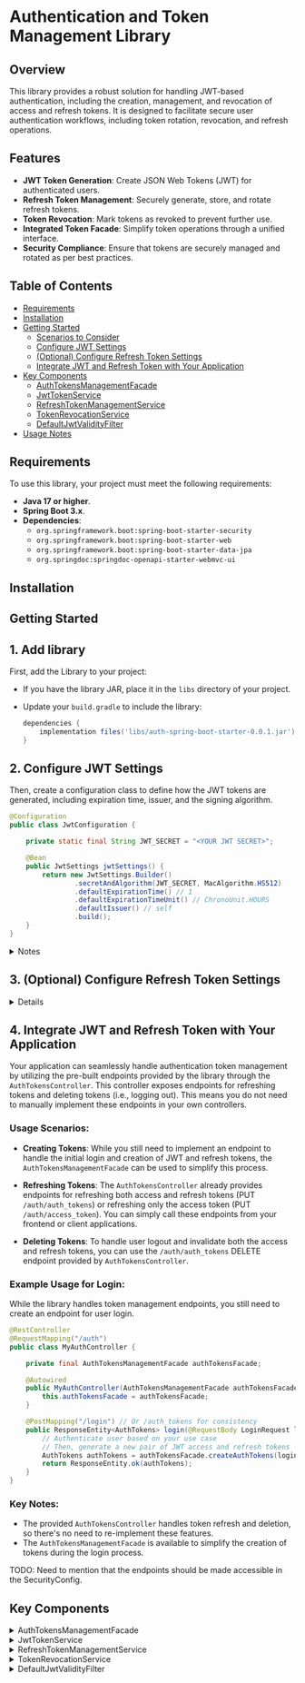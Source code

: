 # Authentication and Token Management Library

## Overview

This library provides a robust solution for handling JWT-based authentication, including the creation, management, and revocation of access and refresh tokens. It is designed to facilitate secure user authentication workflows, including token rotation, revocation, and refresh operations.

## Features

- **JWT Token Generation**: Create JSON Web Tokens (JWT) for authenticated users.
- **Refresh Token Management**: Securely generate, store, and rotate refresh tokens.
- **Token Revocation**: Mark tokens as revoked to prevent further use.
- **Integrated Token Facade**: Simplify token operations through a unified interface.
- **Security Compliance**: Ensure that tokens are securely managed and rotated as per best practices.


## Table of Contents
- [Requirements](#requirements)
- [Installation](#installation)
- [Getting Started](#getting-started)
    - [Scenarios to Consider](#scenarios-to-consider)
    - [Configure JWT Settings](#configure-jwt-settings)
    - [(Optional) Configure Refresh Token Settings](#configure-refresh-token-settings)
    - [Integrate JWT and Refresh Token with Your Application](#integrate-jwt-and-refresh-token-with-your-application)
- [Key Components](#key-components)
    - [AuthTokensManagementFacade](#authtokensmanagementfacade)
    - [JwtTokenService](#jwttokenservice)
    - [RefreshTokenManagementService](#refreshtokenmanagementservice)
    - [TokenRevocationService](#tokenrevocationservice)
    - [DefaultJwtValidityFilter](#defaultjwtvalidityfilter)
- [Usage Notes](#usage-notes)


## Requirements

To use this library, your project must meet the following requirements:

- **Java 17 or higher**.
- **Spring Boot 3.x**.
- **Dependencies**:
    - `org.springframework.boot:spring-boot-starter-security`
    - `org.springframework.boot:spring-boot-starter-web`
    - `org.springframework.boot:spring-boot-starter-data-jpa`
    - `org.springdoc:springdoc-openapi-starter-webmvc-ui`

## Installation



## Getting Started

## 1. Add library

First, add the Library to your project:

- If you have the library JAR, place it in the `libs` directory of your project.
- Update your `build.gradle` to include the library:

   ```gradle
   dependencies {
       implementation files('libs/auth-spring-boot-starter-0.0.1.jar')
   }
   ```
   
## 2. Configure JWT Settings

Then, create a configuration class to define how the JWT tokens are generated, including expiration time, issuer, and the signing algorithm.

```java
@Configuration
public class JwtConfiguration {

    private static final String JWT_SECRET = "<YOUR JWT SECRET>";

    @Bean
    public JwtSettings jwtSettings() {
        return new JwtSettings.Builder()
                .secretAndAlgorithm(JWT_SECRET, MacAlgorithm.HS512)
                .defaultExpirationTime() // 1
                .defaultExpirationTimeUnit() // ChronoUnit.HOURS
                .defaultIssuer() // self
                .build();
    }
}
```
<details>
<summary>Notes</summary>

* _The `JWT_SECRET` should be securely managed and not hardcoded in production environments. **Use environment variables or secure vaults to manage sensitive information.**_

* _The `JWT_SECRET` should be a secure, random string. It can be a Base64-encoded string, a hexadecimal string, or a plain alphanumeric string. Ensure that the SECRET is long enough and suitably complex for the selected signing algorithm. For `HS512`, a 64-byte (512-bit) secret is recommended._
</details>


## 3. (Optional) Configure Refresh Token Settings

<details>
Next, create a configuration class for Refresh Tokens. This class will handle the generation, encoding, and expiration settings for refresh tokens.

```java
@Configuration
public class RefreshTokenConfiguration {

    @Bean // Optional: only if you want to replace the default one below
    public PasswordEncoder passwordEncoder() {
        return new BCryptPasswordEncoder();
    }

    @Bean // Optional: only if you want to replace the default one below
    public RefreshTokenGenerator refreshTokenGenerator() {
        return new SecureRandomRefreshTokenGenerator(new SecureRandom(), 16);
    }

    @Bean // Optional: only if you want to replace the default one below
    public RefreshTokenSettings refreshTokenSettings() {
        return new RefreshTokenSettings.Builder()
                .expirationTime(7) // Set the refresh token expiration time (default is 7)
                .expirationTimeUnit(ChronoUnit.DAYS) // Set the time unit (default is DAYS)
                .build();
    }
}
```

### Explanation:

* **PasswordEncoder:** Encrypts the refresh token for secure storage. The default implementation uses BCrypt, but you can customize it.
* **RefreshTokenGenerator:** Generates secure random tokens. The default generator uses SecureRandom with 16 bytes length.

</details>


## 4. Integrate JWT and Refresh Token with Your Application

Your application can seamlessly handle authentication token management by utilizing the pre-built endpoints provided by the library through the `AuthTokensController`. This controller exposes endpoints for refreshing tokens and deleting tokens (i.e., logging out). 
This means you do not need to manually implement these endpoints in your own controllers.

### Usage Scenarios:

- **Creating Tokens**: While you still need to implement an endpoint to handle the initial login and creation of JWT and refresh tokens, the `AuthTokensManagementFacade` can be used to simplify this process.

- **Refreshing Tokens**: The `AuthTokensController` already provides endpoints for refreshing both access and refresh tokens (PUT `/auth/auth_tokens`) or refreshing only the access token (PUT `/auth/access_token`). You can simply call these endpoints from your frontend or client applications.

- **Deleting Tokens**: To handle user logout and invalidate both the access and refresh tokens, you can use the `/auth/auth_tokens` DELETE endpoint provided by `AuthTokensController`.

### Example Usage for Login:

While the library handles token management endpoints, you still need to create an endpoint for user login.

```java
@RestController
@RequestMapping("/auth")
public class MyAuthController {

    private final AuthTokensManagementFacade authTokensFacade;

    @Autowired
    public MyAuthController(AuthTokensManagementFacade authTokensFacade) {
        this.authTokensFacade = authTokensFacade;
    }

    @PostMapping("/login") // Or /auth_tokens for consistency
    public ResponseEntity<AuthTokens> login(@RequestBody LoginRequest loginRequest) {
        // Authenticate user based on your use case
        // Then, generate a new pair of JWT access and refresh tokens
        AuthTokens authTokens = authTokensFacade.createAuthTokens(loginRequest.getUsername());
        return ResponseEntity.ok(authTokens);
    }
}
```

### Key Notes:

- The provided `AuthTokensController` handles token refresh and deletion, so there's no need to re-implement these features.
- The `AuthTokensManagementFacade` is available to simplify the creation of tokens during the login process.

TODO: Need to mention that the endpoints should be made accessible in the SecurityConfig.

## Key Components

<details>
  <summary>AuthTokensManagementFacade</summary>

The `AuthTokensManagementFacade` is the primary interface for managing authentication tokens. It provides methods for creating, refreshing, and deleting tokens, encapsulating all the necessary logic to securely handle authentication workflows.

- **Create Auth Tokens**: Generates a new pair of access and refresh tokens.
- **Refresh Auth Tokens**: Rotates both tokens if the refresh token is valid.
- **Refresh Access Token**: Refreshes only the access token, keeping the refresh token unchanged.
- **Delete Auth Tokens**: Revokes both tokens, effectively logging the user out.

#### Scenarios to Consider

1. **Initial Login (Username and Password) → `AuthTokensManagementFacade::createAuthTokens`**
    - **Use Case**: When a user initially logs in with their username and password.
    - **Action**: The `createAuthTokens` method is called to generate a new pair of access and refresh tokens. This is the standard procedure when the user is authenticating with their credentials.

2. **Refreshing Tokens with Token Rotation (Using a Refresh Token) → `AuthTokensManagementFacade::refreshAuthTokens`**
    - **Use Case**: When the user’s access token has expired, but they still have a valid refresh token.
    - **Action**: The `refreshAuthTokens` method is called to generate a new pair of access and refresh tokens using the existing refresh token. This does not involve the user entering their username and password again.
    - **Important Distinction**: This method is not used for re-authenticating with credentials but for extending the session by renewing tokens.

3. **Refreshing Only the Access Token (No Token Rotation) → `AuthTokensManagementFacade::refreshAccessToken`**
    - **Use Case**: When the user wants to refresh only the access token using an existing refresh token. For example, this could be part of a continuous session where only the access token needs to be refreshed without altering the refresh token.
    - **Action**: The `refreshAccessToken` method generates a new access token while leaving the refresh token unchanged. Note, this is less secure than scenario number 2, where also the refresh token gets refreshed. The user should store the refresh token in a safe place. However, the refresh token will still expire according to the user configuration.

</details>


<details>
  <summary>JwtTokenService</summary>

The `JwtTokenService` is responsible for handling the creation and validation of JWT tokens. It interacts with the refresh token store to support token refresh operations.

- **Create**: Generates a new JWT for a given subject.
- **Refresh**: Validates and refreshes a JWT based on a provided refresh token.
- **Get Subject**: Extracts the subject from a JWT.
- **Get Expiry Time**: Retrieves the expiration time of a JWT.
</details>

<details>
  <summary>RefreshTokenManagementService</summary>

The `RefreshTokenManagementService` handles the lifecycle of refresh tokens, including their creation, validation, and invalidation.

- **Create**: Generates and stores a new refresh token for a subject.
- **Refresh**: Rotates the refresh token by invalidating the old one and creating a new one.
- **Invalidate**: Deletes refresh tokens by their value or subject.
</details>


<details>
  <summary>TokenRevocationService</summary>

The `TokenRevocationService` manages the revocation of access tokens. It marks tokens as revoked and checks if a given token has been revoked.

- **Revoke Token**: Marks an access token as revoked.
- **Is Token Revoked**: Checks if an access token has been revoked.

</details>


<details>
  <summary>DefaultJwtValidityFilter</summary>

The `DefaultJwtValidityFilter` is a built-in `OncePerRequestFilter` that automatically validates JWT tokens and checks for related refresh token revocation in every incoming request. This filter ensures that:

- **Token Expiration**: The JWT is checked for expiration. If expired, the request is rejected with an unauthorized status.
- **Token Revocation**: The JWT is checked for revocation status. If revoked, the request is rejected with an unauthorized status.
- **Active Refresh Token Check**: The filter ensures that the user associated with the JWT has an active refresh token. If no active refresh token is found, the JWT is proactively revoked, and the request is rejected.

The `DefaultJwtValidityFilter` is automatically applied in the security configuration and handles the security checks for every request that requires authentication.
</details>
